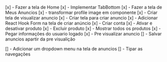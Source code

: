 [x] - Fazer a tela de Home
[x] - Implementar TabBottom
[x] - Fazer a tela de Meus Anuncios
[x] - transformar profile image em componente
[x] - Criar tela de visualizar anuncio
[x] - Criar tela para criar anuncio 
[x] - Adicionar React Hook Form na tela de criar anúncio
[x] - Criar conta
[x] - Ativar e desativar produto
[x] - Excluir produto
[x] - Mostrar todos os produtos
[x] - Pegar informações do usuario logado
[x] - Pre visualizar anuncio
[\] - Salvar anuncios apartir da pre visualição

[] - Adicionar um dropdown menu na tela de anuncios
[] - Tipar as navegações